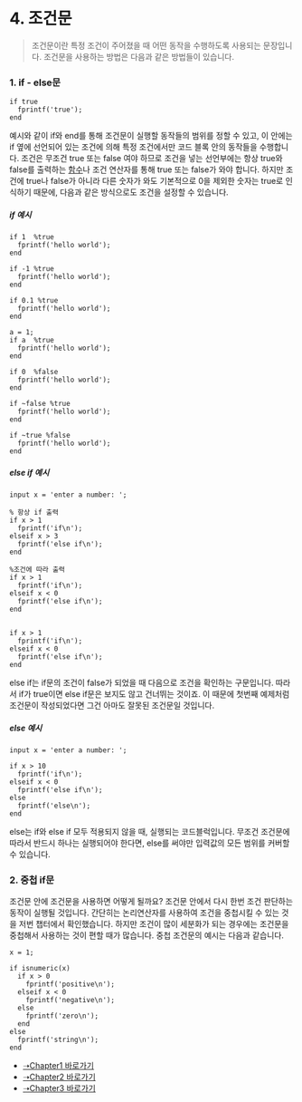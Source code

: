 # 4. 조건문
> 조건문이란 특정 조건이 주어졌을 때 어떤 동작을 수행하도록 사용되는 문장입니다. 조건문을 사용하는 방법은 다음과 같은 방법들이 있습니다.

### 1. if - else문
```
if true
  fprintf('true');
end
```
예시와 같이 if와 end를 통해 조건문이 실행할 동작들의 범위를 정할 수 있고, 이 안에는 if 옆에 선언되어 있는 조건에 의해 특정 조건에서만 코드 블록 안의 동작들을 수행합니다.
조건은 무조건 true 또는 false 여야 하므로 조건을 넣는 선언부에는 항상 true와 false를 출력하는 [함수]()나 조건 연산자를 통해 true 또는 false가 와야 합니다. 하지만 조건에 true나 false가 아니라 다른 숫자가 와도 기본적으로 0을 제외한 숫자는 true로 인식하기 때문에, 다음과 같은 방식으로도 조건을 설정할 수 있습니다.

##### if 예시
```
if 1  %true
  fprintf('hello world');
end

if -1 %true
  fprintf('hello world');
end

if 0.1 %true
  fprintf('hello world');
end

a = 1;
if a  %true
  fprintf('hello world');
end

if 0  %false
  fprintf('hello world');
end

if ~false %true
  fprintf('hello world');
end

if ~true %false
  fprintf('hello world');
end
```

##### else if 예시
```
input x = 'enter a number: ';

% 항상 if 출력
if x > 1
  fprintf('if\n');
elseif x > 3
  fprintf('else if\n');
end

%조건에 따라 출력
if x > 1
  fprintf('if\n');
elseif x < 0
  fprintf('else if\n');
end


if x > 1
  fprintf('if\n');
elseif x < 0
  fprintf('else if\n');
end
```
else if는 if문의 조건이 false가 되었을 때 다음으로 조건을 확인하는 구문입니다. 따라서 if가 true이면 else if문은 보지도 않고 건너뛰는 것이죠. 이 때문에 첫번째 예제처럼 조건문이 작성되었다면 그건 아마도 잘못된 조건문일 것입니다.

##### else 예시
```
input x = 'enter a number: ';

if x > 10
  fprintf('if\n');
elseif x < 0
  fprintf('else if\n');
else
  fprintf('else\n');
end
```
else는 if와 else if 모두 적용되지 않을 때, 실행되는 코드블럭입니다. 무조건 조건문에 따라서 반드시 하나는 실행되어야 한다면, else를 써야만 입력값의 모든 범위를 커버할 수 있습니다.

### 2. 중첩 if문
조건문 안에 조건문을 사용하면 어떻게 될까요? 조건문 안에서 다시 한번 조건 판단하는 동작이 실행될 것입니다. 간단히는 논리연산자를 사용하여 조건을 중첩시킬 수 있는 것을 저번 챕터에서 확인했습니다. 하지만 조건이 많이 세분화가 되는 경우에는 조건문을 중첩해서 사용하는 것이 편할 때가 많습니다. 중첩 조건문의 예시는 다음과 같습니다.

```
x = 1;

if isnumeric(x)
  if x > 0
    fprintf('positive\n');
  elseif x < 0
    fprintf('negative\n');
  else
    fprintf('zero\n');
  end
else
  fprintf('string\n');
end
```
* [➝Chapter1 바로가기](/MATLAB/ProgrammingBackGround.md)
* [➝Chapter2 바로가기](/MATLAB/ProgrammingBackGround2.md)
* [➝Chapter3 바로가기](/MATLAB/ProgrammingBackGround3.md)
